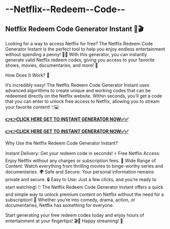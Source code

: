 # --Netflix--Redeem--Code--


## Netflix Redeem Code Generator Instant 🎁🎬

Looking for a way to access Netflix for free? The Netflix Redeem Code Generator Instant is the perfect tool to help you enjoy endless entertainment without spending a penny! 🍿✨ With this generator, you can instantly generate valid Netflix redeem codes, giving you access to your favorite shows, movies, documentaries, and more! 🎥

How Does It Work? 🤔 

It’s incredibly easy! The Netflix Redeem Code Generator Instant uses advanced algorithms to create unique and working codes that can be redeemed directly on the Netflix website. Within seconds, you’ll get a code that you can enter to unlock free access to Netflix, allowing you to stream your favorite content! 🖱️💻

[**👉👉CLICK HERE GET TO INSTANT GENERATOR NOW✅✅**](https://free24.raj-solution.com/netflix-gift-card/)


[**👉👉CLICK HERE GET TO INSTANT GENERATOR NOW✅✅**](https://free24.raj-solution.com/netflix-gift-card/)

Why Use the Netflix Redeem Code Generator Instant?

Instant Delivery: Get your redeem code in seconds! ⚡
Free Netflix Access: Enjoy Netflix without any charges or subscription fees. 💸
Wide Range of Content: Watch everything from thrilling movies to binge-worthy series and documentaries. 🌍
Safe and Secure: Your personal information remains private and secure. 🔒
Easy to Use: Just a few clicks, and you’re ready to start watching! 🖱️
The Netflix Redeem Code Generator Instant offers a quick and simple way to unlock premium content on Netflix without the need for a subscription! 🌟 Whether you’re into comedy, drama, action, or documentaries, Netflix has something for everyone.

Start generating your free redeem codes today and enjoy hours of entertainment at your fingertips! 🎬🎉 Happy streaming! 🍿
